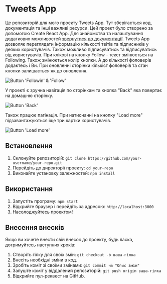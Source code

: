 # Tweets App

Це репозиторій для мого проекту Tweets App. Тут зберігається код, документація
та інші важливі ресурси. Цей проект було створено за допомогою Create React App.
Для знайомства та налаштування додаткових можливостей
[звернутися до документації](https://facebook.github.io/create-react-app/docs/getting-started).
Tweets App дозволяє переглядати інформацію кількості твітів та підписників у
деяких користувачів. Також можливо підписуватись та відписуватись від
користувачів. При клікові на кнопку Follow - текст змінюється на Following.
Також змінюється колір кнопки. А до кількості фоловерів додаєтесь і Ви. При
оновленні сторінки кількіст фоловерів та стан кнопки залишається як до
оновлення.

![Button 'Followin' & 'Follow'](https://monosnap.com/file/J3LoTWBGk72OpGjuQINpvGkrj6yvSS)

У проекті є зручна навігація по сторінкам та кнопка "Back" яка повертає на
домашню сторінку.

![Button 'Back'](https://monosnap.com/file/7koqvNQoY5DM9brMAisHgnTFYJmRrQ)

Також працює пагінація. При натиснанні на кнопку "Load more" підзавантажуються
іще три картки користувачів.

![Button 'Load more'](https://monosnap.com/file/tRCr6a9sJjNGtrMTEQWUCmE0Rg3qOC)

## Встановлення

1. Склонуйте репозиторій:
   `git clone https://github.com/your-username/your-repo.git`
2. Перейдіть до директорії проекту: `cd your-repo`
3. Виконайте установку залежностей: `npm install`

## Використання

1. Запустіть програму: `npm start`
2. Відкрийте браузер і перейдіть за адресою: `http://localhost:3000`
3. Насолоджуйтесь проектом!

## Внесення внесків

Якщо ви хочете внести свій внесок до проекту, будь ласка, дотримуйтесь наступних
кроків:

1. Створіть гілку для своїх змін: `git checkout -b ваша-гілка`
2. Внесіть необхідні зміни в код.
3. Зробіть коміт зі своїми змінами: `git commit -m "Опис змін"`
4. Запуште коміт у віддалений репозиторій: `git push origin ваша-гілка`
5. Відкрийте пул-реквест на GitHub.
